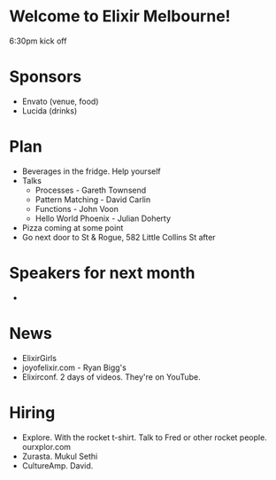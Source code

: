 # Welcome to Elixir Melbourne!
6:30pm kick off

# Sponsors
- Envato (venue, food)
- Lucida (drinks)

# Plan
- Beverages in the fridge. Help yourself
- Talks
  - Processes - Gareth Townsend
  - Pattern Matching - David Carlin
  - Functions - John Voon
  - Hello World Phoenix - Julian Doherty
- Pizza coming at some point
- Go next door to St & Rogue, 582 Little Collins St after

# Speakers for next month
- 

# News
- ElixirGirls
- joyofelixir.com - Ryan Bigg's
- Elixirconf. 2 days of videos. They're on YouTube.

# Hiring
- Explore. With the rocket t-shirt. Talk to Fred or other rocket people.
  ourxplor.com
- Zurasta. Mukul Sethi
- CultureAmp. David.

